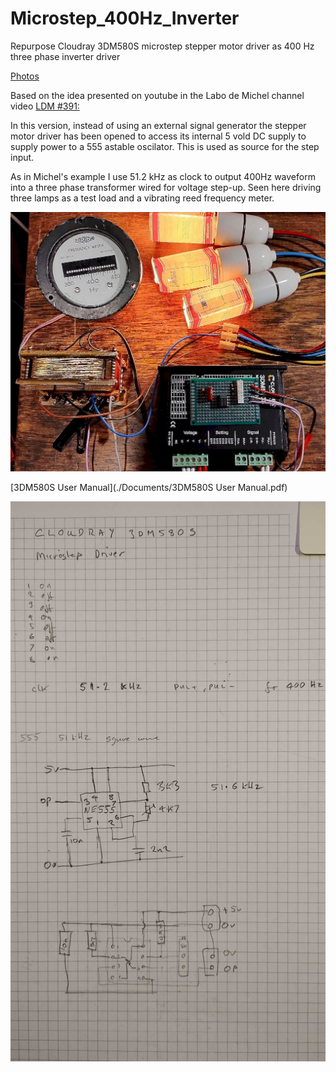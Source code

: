# Microstep_400Hz_Inverter
Repurpose Cloudray 3DM580S microstep stepper motor driver as 400 Hz three phase inverter driver 

[Photos](./Images/README.md)

Based on the idea presented on youtube in the Labo de Michel channel video [LDM #391: ](https://youtu.be/uqSumr_xGSk?si=lCm-YSXonkFbhdTS)

In this version, instead of using an external signal generator the stepper motor driver has been opened to access its internal 5 vold DC supply to supply power to a 555 astable oscilator. This is used as source for the step input.

As in Michel's example I use 51.2 kHz as clock to output 400Hz waveform into a three phase transformer wired for voltage step-up. Seen here driving three lamps as a test load and a vibrating reed frequency meter.

![Overview](./Documents/Overview.jpg)

[3DM580S User Manual](./Documents/3DM580S User Manual.pdf)

![Wiring](./Documents/Wiring.jpg)
